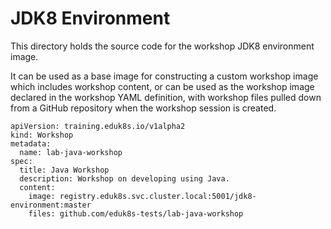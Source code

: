 JDK8 Environment
================

This directory holds the source code for the workshop JDK8 environment image.

It can be used as a base image for constructing a custom workshop image which
includes workshop content, or can be used as the workshop image declared in the
workshop YAML definition, with workshop files pulled down from a GitHub
repository when the workshop session is created.

```
apiVersion: training.eduk8s.io/v1alpha2
kind: Workshop
metadata:
  name: lab-java-workshop
spec:
  title: Java Workshop
  description: Workshop on developing using Java.
  content:
    image: registry.eduk8s.svc.cluster.local:5001/jdk8-environment:master
    files: github.com/eduk8s-tests/lab-java-workshop
```
